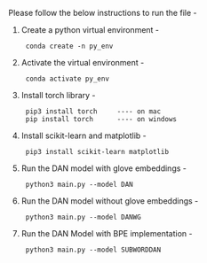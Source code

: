 Please follow the below instructions to run the file -

1) Create a python virtual environment -

		conda create -n py_env   

2) Activate the virtual environment -

		conda activate py_env

3) Install torch library -
	
		pip3 install torch     ---- on mac
		pip install torch      ---- on windows

4) Install scikit-learn and matplotlib - 

		pip3 install scikit-learn matplotlib

5) Run the DAN model with glove embeddings - 

		python3 main.py --model DAN   

6) Run the DAN model without glove embeddings - 

		python3 main.py --model DANWG

7) Run the DAN Model with BPE implementation - 

		python3 main.py --model SUBWORDDAN 